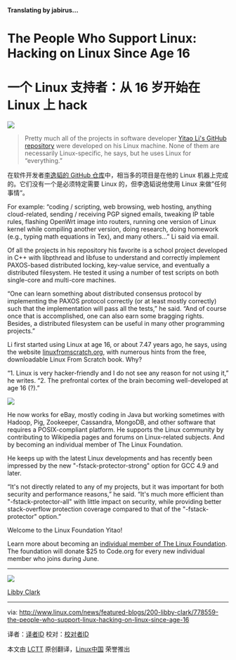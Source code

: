 **Translating by jabirus...**

The People Who Support Linux: Hacking on Linux Since Age 16 
================================================================================

一个 Linux 支持者：从 16 岁开始在 Linux 上 hack
================================================================================

![](http://www.linux.com/images/stories/41373/Yitao-Li.png)

>Pretty much all of the projects in software developer [Yitao Li's GitHub repository][1] were developed on his Linux machine. None of them are necessarily Linux-specific, he says, but he uses Linux for “everything.”

在软件开发者[李逸韬的 GitHub 仓库][1]中，相当多的项目是在他的 Linux 机器上完成的。它们没有一个是必须特定需要 Linux 的，但李逸韬说他使用 Linux 来做”任何事情“。

For example: “coding / scripting, web browsing, web hosting, anything cloud-related, sending / receiving PGP signed emails, tweaking IP table rules, flashing OpenWrt image into routers, running one version of Linux kernel while compiling another version, doing research, doing homework (e.g., typing math equations in Tex), and many others...” Li said via email.

Of all the projects in his repository his favorite is a school project developed in C++ with libpthread and libfuse to understand and correctly implement PAXOS-based distributed locking, key-value service, and eventually a distributed filesystem. He tested it using a number of test scripts on both single-core and multi-core machines.

“One can learn something about distributed consensus protocol by implementing the PAXOS protocol correctly (or at least mostly correctly) such that the implementation will pass all the tests,” he said. “And of course once that is accomplished, one can also earn some bragging rights. Besides, a distributed filesystem can be useful in many other programming projects.”

Li first started using Linux at age 16, or about 7.47 years ago, he says, using the website [linuxfromscratch.org][2], with numerous hints from the free, downloadable Linux From Scratch book. Why?

“1. Linux is very hacker-friendly and I do not see any reason for not using it,” he writes. “2. The prefrontal cortex of the brain becoming well-developed at age 16 (?).”

[![](http://www.linux.com/images/stories/41373/ldc_peop_linux.png)][3]

He now works for eBay, mostly coding in Java but working sometimes with Hadoop, Pig, Zookeeper, Cassandra, MongoDB, and other software that requires a POSIX-compliant platform. He supports the Linux community by contributing to Wikipedia pages and forums on Linux-related subjects. And by becoming an individual member of The Linux Foundation.

He keeps up with the latest Linux developments and has recently been impressed by the new "-fstack-protector-strong" option for GCC 4.9 and later.

“It's not directly related to any of my projects, but it was important for both security and performance reasons,” he said. “It's much more efficient than "-fstack-protector-all" with little impact on security, while providing better stack-overflow protection coverage compared to that of the "-fstack-protector" option.”

Welcome to the Linux Foundation Yitao!

Learn more about becoming an [individual member of The Linux Foundation][3]. The foundation will donate $25 to Code.org for every new individual member who joins during June.

----------

![](http://www.linux.com/community/forums/avatar/41373/catid/200-libby-clark/thumbnail/large/cache/1331753338)

[Libby Clark][4]

--------------------------------------------------------------------------------

via: http://www.linux.com/news/featured-blogs/200-libby-clark/778559-the-people-who-support-linux-hacking-on-linux-since-age-16

译者：[译者ID](https://github.com/译者ID) 校对：[校对者ID](https://github.com/校对者ID)

本文由 [LCTT](https://github.com/LCTT/TranslateProject) 原创翻译，[Linux中国](http://linux.cn/) 荣誉推出

[1]:https://github.com/yl790
[2]:http://linuxfromscratch.org/
[3]:https://www.linuxfoundation.org/about/join/individual
[4]:http://www.linux.com/community/forums/person/41373/catid/200-libby-clark
